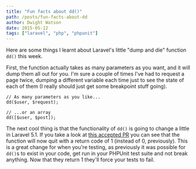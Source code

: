 ```yaml
---
title: "Fun facts about dd()"
path: /posts/fun-facts-about-dd
author: Dwight Watson
date: 2015-05-12
tags: ["laravel", "php", "phpunit"]
---
```


Here are some things I learnt about Laravel's little "dump and die" function `dd()` this week.

First, the function actually takes as many parameters as you want, and it will dump them all out for you. I'm sure a couple of times I've had to request a page twice, dumping a different variable each time just to see the state of each of them (I really should just get some breakpoint stuff going).

    // As many parameters as you like...
    dd($user, $request);

    // ...or an array
    dd([$user, $post]);

The next cool thing is that the functionality of `dd()` is going to change a little in Laravel 5.1. If you take a look at [this accepted PR](https://github.com/laravel/framework/pull/8688) you can see that the function will now quit with a return code of 1 (instead of 0, previously). This is a great change for when you're testing, as previously it was possible for `dd()`s to exist in your code, get run in your PHPUnit test suite and not break anything. Now that they return 1 they'll force your tests to fail.


